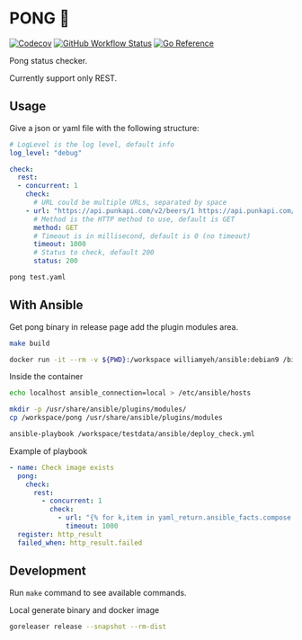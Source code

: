 # PONG 🏓

[![Codecov](https://img.shields.io/codecov/c/github/worldline-go/pong?logo=codecov&style=flat-square)](https://app.codecov.io/gh/worldline-go/pong)
[![GitHub Workflow Status](https://img.shields.io/github/workflow/status/worldline-go/pong/Test?logo=github&style=flat-square&label=ci)](https://github.com/worldline-go/pong/actions)
[![Go Reference](https://pkg.go.dev/badge/github.com/worldline-go/pong.svg)](https://pkg.go.dev/github.com/worldline-go/pong)

Pong status checker.

Currently support only REST.

## Usage

Give a json or yaml file with the following structure:

```yaml
# LogLevel is the log level, default info
log_level: "debug"

check:
  rest:
  - concurrent: 1
    check:
      # URL could be multiple URLs, separated by space
    - url: "https://api.punkapi.com/v2/beers/1 https://api.punkapi.com/v2/beers/2"
      # Method is the HTTP method to use, default is GET
      method: GET
      # Timeout is in millisecond, default is 0 (no timeout)
      timeout: 1000
      # Status to check, default 200
      status: 200
```

```sh
pong test.yaml
```

## With Ansible

Get pong binary in release page add the plugin modules area.

```sh
make build
```

```sh
docker run -it --rm -v ${PWD}:/workspace williamyeh/ansible:debian9 /bin/bash
```

Inside the container

```sh
echo localhost ansible_connection=local > /etc/ansible/hosts

mkdir -p /usr/share/ansible/plugins/modules/
cp /workspace/pong /usr/share/ansible/plugins/modules

ansible-playbook /workspace/testdata/ansible/deploy_check.yml
```

Example of playbook

```yaml
- name: Check image exists
  pong:
    check:
      rest:
        - concurrent: 1
          check:
            - url: "{% for k,item in yaml_return.ansible_facts.compose.services.items() %} https://hub.docker.com/v2/repositories/{{ item.image.split(':')[0] }}/tags/{{ item.image.split(':')[1] }} {% endfor %}"
              timeout: 1000
  register: http_result
  failed_when: http_result.failed
```

## Development

Run `make` command to see available commands.

Local generate binary and docker image

```sh
goreleaser release --snapshot --rm-dist
```
